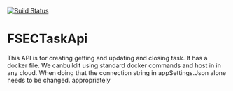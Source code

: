 [![Build Status](https://venkateshsrinivasan3.visualstudio.com/FSETaskAPICI/_apis/build/status/VenkateshSrini.FSECTaskApi?branchName=master)](https://venkateshsrinivasan3.visualstudio.com/FSETaskAPICI/_build/latest?definitionId=1&branchName=master)
# FSECTaskApi
This API is for creating getting and updating and closing task. It has a docker file. We canbuildit using standard docker commands and host in in any cloud.
When doing that the connection string in appSettings.Json alone needs to be changed. appropriately
